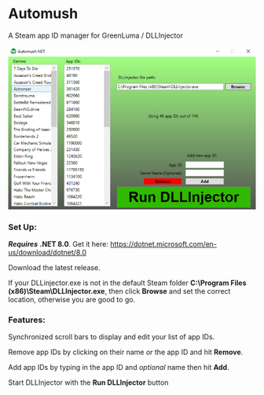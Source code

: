 # Automush
A Steam app ID manager for GreenLuma / DLLInjector

![](Screenshot.PNG)

### Set Up:
***Requires*** **.NET 8.0**. Get it here: https://dotnet.microsoft.com/en-us/download/dotnet/8.0

Download the latest release.

If your DLLinjector.exe is not in the default Steam folder **C:\Program Files (x86)\Steam\DLLInjector.exe**,
then click **Browse** and set the correct location, otherwise you are good to go.


### Features:
Synchronized scroll bars to display and edit your list of app IDs.

Remove app IDs by clicking on their name *or* the app ID and hit **Remove**.

Add app IDs by typing in the app ID and *optional* name then hit **Add**.

Start DLLInjector with the **Run DLLInjector** button
